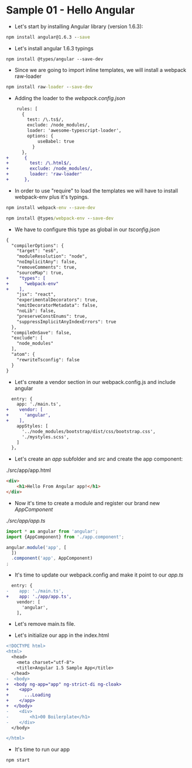 # Sample 01 - Hello Angular

- Let's start by installing Angular library (version 1.6.3):

```cmd
npm install angular@1.6.3 --save
```

- Let's install angular 1.6.3 typings

```
npm install @types/angular --save-dev
```

- Since we are going to import inline templates, we will install a webpack raw-loader

```cmd
npm install raw-loader --save-dev
```

- Adding the loader to the _webpack.config.json_

```diff
    rules: [
      {
        test: /\.ts$/,
        exclude: /node_modules/,
        loader: 'awesome-typescript-loader',
        options: {
            useBabel: true
          }        
      },
+      { 
+        test: /\.html$/,
+        exclude: /node_modules/,
+        loader: 'raw-loader'
+      },      
```
- In order to use "require" to load the templates we will have to install webpack-env 
plus it's typings.

```cmd
npm install webpack-env --save-dev
```
```cmd
npm install @types/webpack-env --save-dev
```

- We have to configure this type as global in our _tsconfig.json_

```diff
{
  "compilerOptions": {
    "target": "es6",
    "moduleResolution": "node",
    "noImplicitAny": false,
    "removeComments": true,
    "sourceMap": true,
+    "types": [
+      "webpack-env"
+    ],    
    "jsx": "react",
    "experimentalDecorators": true,
    "emitDecoratorMetadata": false,
    "noLib": false,
    "preserveConstEnums": true,
    "suppressImplicitAnyIndexErrors": true
  },
  "compileOnSave": false,
  "exclude": [
    "node_modules"
  ],  
  "atom": {
    "rewriteTsconfig": false
  }
}
```

- Let's create a vendor section in our webpack.config.js and include angular

```diff
  entry: {
    app: './main.ts',
+    vendor: [
+      'angular',
+    ],    
    appStyles: [
      '../node_modules/bootstrap/dist/css/bootstrap.css',
      './mystyles.scss',       
    ]
  },

```

- Let's create an _app_ subfolder and _src_ and create the app component:

./src/app/app.html

```html
<div>
    <h1>Hello From Angular app!</h1>
</div>
```
- Now it's time to create a module and register our brand new _AppComponent_

_./src/app/app.ts_

```javascript
import * as angular from 'angular';
import {AppComponent} from './app.component';

angular.module('app', [
  ])
  .component('app', AppComponent)
;
```
- It's time to update our webpack.config and make it point to our _app.ts_

```diff
  entry: {
-    app: './main.ts',
+    app: './app/app.ts',
    vendor: [
      'angular',
    ],
```

- Let's remove main.ts file.

- Let's initialize our app in the index.html

```diff
<!DOCTYPE html>
<html>
  <head>
    <meta charset="utf-8">
    <title>Angular 1.5 Sample App</title>
  </head>
-  <body>
+  <body ng-app="app" ng-strict-di ng-cloak>
+    <app>
+      ...Loading
+    </app>
+  </body>
-    <div>
-        <h1>00 Boilerplate</h1>
-    </div>
  </body>

</html>
```
- It's time to run our app

```cmd
npm start
```






